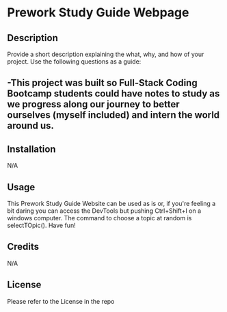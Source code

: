 # Prework Study Guide Webpage

## Description

Provide a short description explaining the what, why, and how of your project. Use the following questions as a guide:

-This project was built so Full-Stack Coding Bootcamp students could have notes to study as we progress along our journey to better ourselves (myself included) and intern the world around us.
-

## Installation

N/A

## Usage

This Prework Study Guide Website can be used as is or, if you're feeling a bit daring you can access the DevTools but pushing Ctrl+Shift+I on a windows computer. The command to choose a topic at random is selectTOpic(). Have fun!

## Credits

N/A

## License

Please refer to the License in the repo


